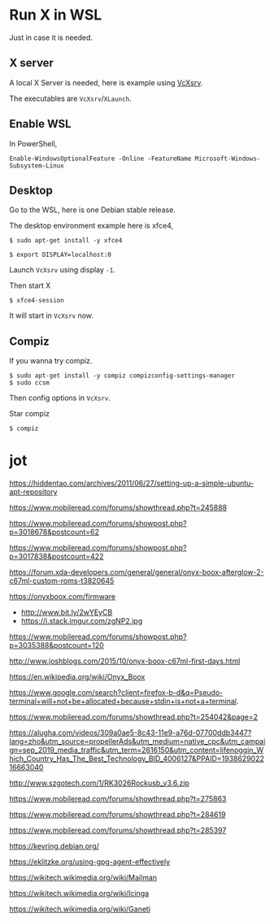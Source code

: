 # Run X in WSL

Just in case it is needed.

## X server
A local X Server is needed, here is example using [VcXsrv](https://sourceforge.net/projects/vcxsrv/).

The executables are `VcXsrv`/`XLaunch`.

## Enable WSL

In PowerShell,

    Enable-WindowsOptionalFeature -Online -FeatureName Microsoft-Windows-Subsystem-Linux

## Desktop
Go to the WSL, here is one Debian stable release.

The desktop environment example here is xfce4,

    $ sudo apt-get install -y xfce4
    
    $ export DISPLAY=localhost:0

Launch `VcXsrv` using display `-1`.

Then start X

    $ xfce4-session

It will start in `VcXsrv` now.

## Compiz

If you wanna try compiz.

    $ sudo apt-get install -y compiz compizconfig-settings-manager
    $ sudo ccsm

Then config options in `VcXsrv`.

Star compiz

    $ compiz

# jot

https://hiddentao.com/archives/2011/06/27/setting-up-a-simple-ubuntu-apt-repository

https://www.mobileread.com/forums/showthread.php?t=245888

https://www.mobileread.com/forums/showpost.php?p=3018678&postcount=62

https://www.mobileread.com/forums/showpost.php?p=3017838&postcount=422

https://forum.xda-developers.com/general/general/onyx-boox-afterglow-2-c67ml-custom-roms-t3820645

https://onyxboox.com/firmware

- http://www.bit.ly/2wYEyCB
- https://i.stack.imgur.com/zgNP2.jpg

https://www.mobileread.com/forums/showpost.php?p=3035388&postcount=120

http://www.joshblogs.com/2015/10/onyx-boox-c67ml-first-days.html

https://en.wikipedia.org/wiki/Onyx_Boox

https://www.google.com/search?client=firefox-b-d&q=Pseudo-terminal+will+not+be+allocated+because+stdin+is+not+a+terminal.

https://www.mobileread.com/forums/showthread.php?t=254042&page=2

https://alugha.com/videos/309a0ae5-8c43-11e9-a76d-07700ddb3447?lang=zho&utm_source=propellerAds&utm_medium=native_cpc&utm_campaign=sep_2019_media_traffic&utm_term=2616150&utm_content=lifenoggin_Which_Country_Has_The_Best_Technology_BID_4006127&PPAID=193862902216663040

http://www.szgotech.com/1/RK3026Rockusb_v3.6.zip

https://www.mobileread.com/forums/showthread.php?t=275863

https://www.mobileread.com/forums/showthread.php?t=284619

https://www.mobileread.com/forums/showthread.php?t=285397

https://keyring.debian.org/

https://eklitzke.org/using-gpg-agent-effectively

https://wikitech.wikimedia.org/wiki/Mailman

https://wikitech.wikimedia.org/wiki/Icinga

https://wikitech.wikimedia.org/wiki/Ganeti


